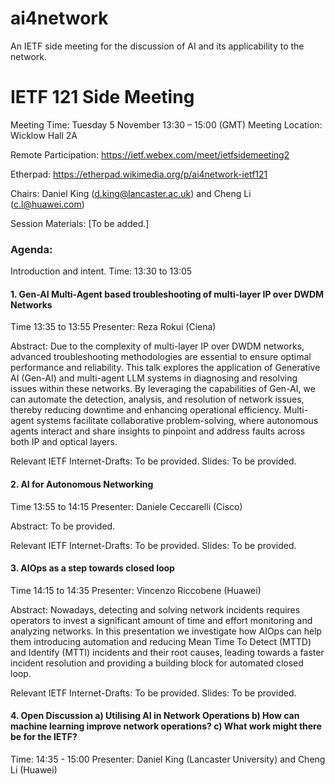 # ai4network
An IETF side meeting for the discussion of AI and its applicability to the network. 

# IETF 121 Side Meeting
Meeting Time: Tuesday 5 November 13:30 – 15:00 (GMT)
Meeting Location: Wicklow Hall 2A

Remote Participation: https://ietf.webex.com/meet/ietfsidemeeting2

Etherpad: https://etherpad.wikimedia.org/p/ai4network-ietf121

Chairs: Daniel King (d.king@lancaster.ac.uk) and Cheng Li (c.l@huawei.com)

Session Materials: [To be added.]

### Agenda: 

Introduction and intent. 
Time: 13:30 to 13:05

#### 1. Gen-AI Multi-Agent based troubleshooting of multi-layer IP over DWDM Networks
Time 13:35 to 13:55
Presenter: Reza Rokui (Ciena)

Abstract: Due to the complexity of multi-layer IP over DWDM networks, advanced troubleshooting 
methodologies are essential to ensure optimal performance and reliability. This talk explores the 
application of Generative AI (Gen-AI) and multi-agent LLM systems in diagnosing and resolving issues 
within these networks. By leveraging the capabilities of Gen-AI, we can automate the detection, 
analysis, and resolution of network issues, thereby reducing downtime and enhancing operational 
efficiency. Multi-agent systems facilitate collaborative problem-solving, where autonomous agents 
interact and share insights to pinpoint and address faults across both IP and optical layers.

Relevant IETF Internet-Drafts: To be provided.
Slides: To be provided.

#### 2. AI for Autonomous Networking
Time 13:55 to 14:15
Presenter: Daniele Ceccarelli (Cisco)

Abstract: To be provided.

Relevant IETF Internet-Drafts: To be provided.
Slides: To be provided.

#### 3. AIOps as a step towards closed loop
Time 14:15 to 14:35
Presenter: Vincenzo Riccobene (Huawei)

Abstract: Nowadays, detecting and solving network incidents requires operators to invest a significant 
amount of time and effort monitoring and analyzing networks. In this presentation we investigate how 
AIOps can help them introducing automation and reducing Mean Time To Detect (MTTD) and Identify (MTTI) 
incidents and their root causes, leading towards a faster incident resolution and providing a building 
block for automated closed loop.

Relevant IETF Internet-Drafts: To be provided.
Slides: To be provided.

#### 4. Open Discussion a) Utilising AI in Network Operations b) How can machine learning improve network operations? c) What work might there be for the IETF?
Time:  14:35 - 15:00 
Presenter: Daniel King (Lancaster University) and Cheng Li (Huawei)

